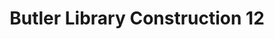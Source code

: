---
pid: '33'
_date: 7-Sep-32
derivativo_link: https://derivativo-1.library.columbia.edu/iiif/2/ldpd:341016/
dlc_link: https://dlc.library.columbia.edu/catalog/cul:0zpc866tcz
format: photographs
iiif_json: https://derivativo-1.library.columbia.edu/iiif/2/ldpd:341016/info.json
name: Beals, A. Tennyson
native_jpg: https://derivativo-1.library.columbia.edu/iiif/2/ldpd:341016/full/!768,768/0/native.jpg
shelf_location: Box no. Box 162, Folder no. Folder 11 (Buildings & Grounds - Morningside
  - Butler Library, Construction 1932), Historical Photograph Collection
subjects: Academic libraries; New York (N.Y.); Butler Library
summary: Butler Library construction, 7 September 1932.
title: Butler Library Construction 12
permalink: /photos/33/
layout: photo-page
---